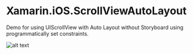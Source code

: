 # Xamarin.iOS.ScrollViewAutoLayout
Demo for using UIScrollView with Auto Layout without Storyboard using programmatically set constraints.

![alt text](https://imgur.com/a/PJkjj "Gif")

